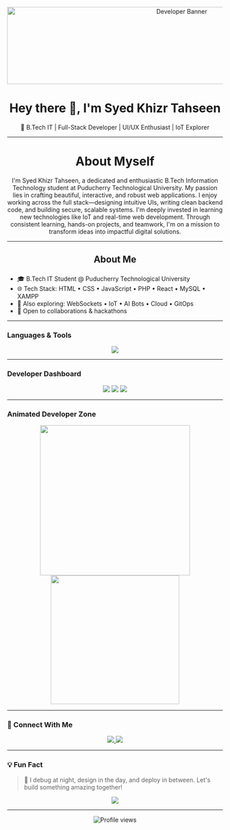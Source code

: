 <!-- 🌟 Profile Banner -->
<p align="center">
  <img src="https://media.giphy.com/media/26tn33aiTi1jkl6H6/giphy.gif" alt="Developer Banner" width="800" height="180" />
</p>


<h1 align="center">Hey there 👋, I'm Syed Khizr Tahseen</h1>

<p align="center">
  🚀 B.Tech IT | Full-Stack Developer | UI/UX Enthusiast | IoT Explorer  
</p>

---

###      <h1 align="center">About Myself</h1>

<p align="center">
  I'm Syed Khizr Tahseen, a dedicated and enthusiastic B.Tech Information Technology student at Puducherry Technological University. My passion lies in crafting beautiful, interactive, and robust web applications. I enjoy working across the full stack—designing intuitive UIs, writing clean backend code, and building secure, scalable systems. I'm deeply invested in learning new technologies like IoT and real-time web development. Through consistent learning, hands-on projects, and teamwork, I'm on a mission to transform ideas into impactful digital solutions.
</p>
</p>

---
<h2 align="center">About Me</h2>

###  
- 🎓 B.Tech IT Student @ Puducherry Technological University  
- 🌐 Tech Stack: HTML • CSS • JavaScript • PHP • React • MySQL • XAMPP  
- 🧠 Also exploring: WebSockets • IoT • AI Bots • Cloud • GitOps  
- 🤝 Open to collaborations & hackathons  

---

###  Languages & Tools
<p align="center">
  <img src="https://skillicons.dev/icons?i=html,css,js,php,mysql,react,nodejs,github,git,vscode,figma,bootstrap,java,python,cpp,c,oracle,sql" />
</p>

---

###  Developer Dashboard
<p align="center">
  <img src="https://github-profile-summary-cards.vercel.app/api/cards/profile-details?username=SyedkTahseen&theme=tokyonight" />
  <img src="https://github-profile-summary-cards.vercel.app/api/cards/repos-per-language?username=SyedkTahseen&theme=tokyonight" />
  <img src="https://github-profile-summary-cards.vercel.app/api/cards/most-commit-language?username=SyedkTahseen&theme=tokyonight" />
</p>

---

###  Animated Developer Zone
<p align="center">
  <img src="https://media.giphy.com/media/f3iwJFOVOwuy7K6FFw/giphy.gif" width="350px" />
  <br />
  <img src="https://media.giphy.com/media/kH1DBkPNyZPOk0BxrM/giphy.gif" width="300px" />
</p>

---

### 🤝 Connect With Me
<p align="center">
  <a href="https://www.linkedin.com/in/syed-khizr-tahseen-521256286/" target="_blank">
    <img src="https://img.shields.io/badge/LinkedIn-blue?style=for-the-badge&logo=linkedin" />
  </a>
  <a href="https://github.com/SyedkTahseen" target="_blank">
    <img src="https://img.shields.io/badge/GitHub-black?style=for-the-badge&logo=github" />
  </a>
</p>

---

### 💡 Fun Fact
> 🌌 I debug at night, design in the day, and deploy in between. Let's build something amazing together!

<p align="center">
  <img src="https://readme-typing-svg.herokuapp.com?font=Fira+Code&size=22&pause=1000&color=00FF95&center=true&vCenter=true&width=435&lines=Thank+you+for+visiting!+🌟;Check+out+my+repos!+🔥;Let's+collab+on+a+project!+🚀" />
</p>

---

<p align="center">
  <img src="https://komarev.com/ghpvc/?username=SyedkTahseen&style=flat-square&color=blue" alt="Profile views" />
</p>
